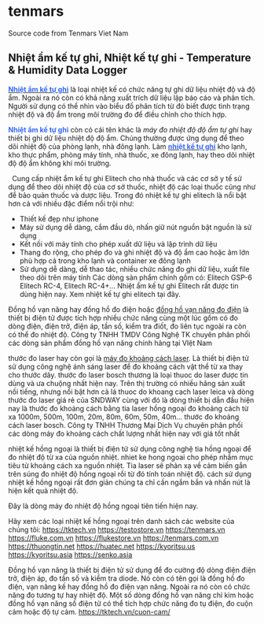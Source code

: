 # tenmars
Source code from Tenmars Viet Nam
<h2>Nhiệt ẩm kế tự ghi, Nhiệt kế tự ghi - Temperature &amp; Humidity Data Logger</h2>
<a href="https://tktech.vn/nhiet-am-ke-tu-ghi/"><span style="color: #3366ff;"><strong>Nhiệt ẩm kế tự ghi</strong></span></a> là loại nhiệt kế có chức năng tự ghi dữ liệu nhiệt độ và độ ẩm. Ngoài ra nó còn có khả năng xuất trích dữ liệu lập báo cáo và phân tích. Người sử dụng có thể nhìn vào biểu đồ phân tích từ đó biết được tình trạng nhiệt độ và độ ẩm trong môi trường đo để điều chỉnh cho thích hợp.

<span style="color: #3366ff;"><strong>Nhiệt ẩm kế tự ghi</strong></span> còn có cái tên khác là <em>máy đo nhiệt độ độ ẩm tự ghi</em> hay thiết bị ghi dữ liệu nhiệt độ độ ẩm. Chúng thường được ứng dụng để theo dõi nhiệt độ của phòng lạnh, nhà đông lạnh. Làm <a href="https://tktech.vn/nhiet-am-ke-tu-ghi/"><span style="color: #3366ff;"><strong>nhiệt kế tự ghi</strong></span></a> kho lạnh, kho thực phẩm, phòng máy tính, nhà thuốc, xe đông lạnh, hay theo dõi nhiệt độ độ ẩm không khí môi trường.

&nbsp;
Cung cấp nhiệt ẩm kế tự ghi Elitech cho nhà thuốc và các cơ sở y tế sử dụng để theo dõi nhiệt độ của cơ sở thuốc, nhiệt độ các loại thuốc cũng như để bảo quản thuốc và dược liệu. Trong đó nhiệt kế tự ghi elitech là nổi bật hơn cả với nhiều đặc điểm nổi trội như:
- Thiết kế đẹp như iphone
- Máy sử dụng dễ dàng, cắm đầu dò, nhấn giữ nút nguồn bật nguồn là sử dụng
- Kết nối với máy tính cho phép xuất dữ liệu và lập trình dữ liệu
- Thang đo rộng, cho phép đo và ghi nhiệt độ và độ ẩm cao hoặc âm lớn phù hợp cả trong kho lạnh và container xe đông lạnh
- Sử dụng dễ dàng, dễ thao tác, nhiều chức năng đo ghi dữ liệu, xuất file theo dõi trên máy tính
Các dòng sản phẩm chính gồm có: Elitech GSP-6
Elitech RC-4, Elitech RC-4+...
Nhiệt ẩm kế tự ghi Elitech rất được tin dùng hiện nay.
Xem nhiệt kế tự ghi elitech tại đây.

Đồng hồ vạn năng hay đồng hồ đo điện hoặc <a href="https://tktech.vn/dong-ho-van-nang">đồng hồ vạn năng đo điện</a> là thiết bị điện tử được tích hợp nhiều chức năng cùng một lúc gồm có đo dòng điện, điện trở, điện áp, tần số, kiểm tra điốt, đo liên tục ngoài ra còn có thể đo nhiệt độ.
Công ty TNHH TMDV Công Nghệ TK chuyên phân phối các dòng sản phẩm đồng hồ vạn năng chính hãng tại VIệt Nam

thước đo laser hay còn gọi là <a href="https://tktech.vn/may-do-khoang-cach/">máy đo khoảng cách laser</a>. Là thiết bị điện tử sử dụng công nghệ ánh sáng laser để đo khoảng cách vật thể từ xa thay cho thước dây. thước đo laser bosch thương là loại thuoc do laser được tin dùng và ưa chuộng nhất hiện nay. Trên thị trường có nhiều hãng sản xuất nối tiếng, nhưng nổi bật hơn cả lá thuoc do khoang cach laser leica và dòng thước đo laser giá rẻ của SNDWAY cùng với đó là dòng thiết bị dẫn đầu hiện nay là thước đo khoảng cách bằng tia laser hồng ngoại đo khoảng cách từ xa 1000m, 500m, 100m, 20m, 80m, 60m, 50m, 40m... thước đo khoảng cách laser bosch.
Công ty TNHH Thương Mại Dịch Vụ chuyên phân phối các dòng máy đo khoảng cách chất lượng nhất hiện nay với giá tốt nhất

nhiệt kế hồng ngoại là thiết bị điện tử sử dụng công nghệ tia hồng ngoại để đo nhiệt độ từ xa của nguồn nhiệt. nhiet ke hong ngoai cho phép nhắm mục tiêu từ khoảng cách xa nguồn nhiệt. Tia laser sẽ phản xạ về cảm biến gắn trên súng đo nhiệt độ hồng ngoại rồi từ đó tính toán nhiệt độ. cách sử dụng nhiệt kế hồng ngoại rất đơn giản chúng ta chỉ cần ngắm bắn và nhấn nút là hiện kết quả nhiệt độ.

Đây là dòng máy đo nhiệt độ hồng ngoại tiên tiến hiện nay.

Hãy xem các loại nhiệt kế hồng ngoại trên danh sách các website của chúng tôi:
https://tktech.vn
https://testostore.vn
https://tenmars.vn
https://fluke.com.vn
https://flukestore.vn
https://tenmars.com.vn
https://thuongtin.net
https://huatec.net
https://kyoritsu.us
https://kyoritsu.asia
https://senko.asia

Đồng hồ vạn năng là thiết bị điện tử sử dụng để đo cường độ dòng điện điện trở, điện áp, đo tần số và kiểm tra diode. Nó còn có tên gọi là đồng hồ đo điện, vạn năng kế hay đồng hồ đo điện vạn năng. Ngoài ra nó còn có chức năng đo tương tự hay nhiệt độ.
Một số dòng đồng hồ vạn năng chỉ kìm hoặc đồng hồ vạn năng số điện tử có thể tích hợp chức năng đo tụ điện, đo cuộn cảm hoặc độ tự cảm.
https://tktech.vn/cuon-cam/
